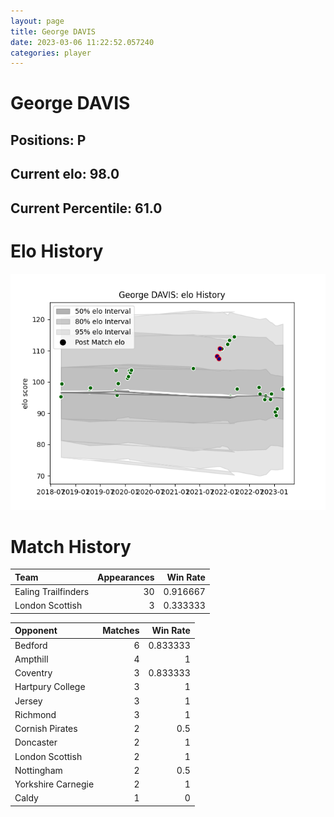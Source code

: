 ```yaml
---  
layout: page  
title: George DAVIS  
date: 2023-03-06 11:22:52.057240  
categories: player  
---
```

# George DAVIS

## Positions: P

## Current elo: 98.0

## Current Percentile: 61.0

# Elo History


![elo history](history_GeorgeDAVIS.png)
# Match History


| Team                |   Appearances |   Win Rate |
|:--------------------|--------------:|-----------:|
| Ealing Trailfinders |            30 |   0.916667 |
| London Scottish     |             3 |   0.333333 |

| Opponent           |   Matches |   Win Rate |
|:-------------------|----------:|-----------:|
| Bedford            |         6 |   0.833333 |
| Ampthill           |         4 |   1        |
| Coventry           |         3 |   0.833333 |
| Hartpury College   |         3 |   1        |
| Jersey             |         3 |   1        |
| Richmond           |         3 |   1        |
| Cornish Pirates    |         2 |   0.5      |
| Doncaster          |         2 |   1        |
| London Scottish    |         2 |   1        |
| Nottingham         |         2 |   0.5      |
| Yorkshire Carnegie |         2 |   1        |
| Caldy              |         1 |   0        |